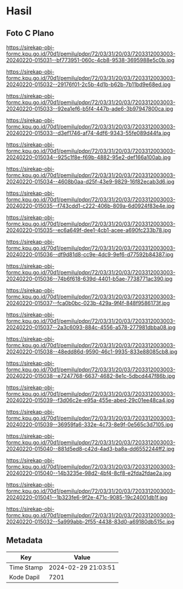 # Hasil

## Foto C Plano

https://sirekap-obj-formc.kpu.go.id/70d1/pemilu/pdpr/72/03/31/20/03/7203312003003-20240220-015031--bf773951-060c-4cb8-9538-3695988e5c0b.jpg

https://sirekap-obj-formc.kpu.go.id/70d1/pemilu/pdpr/72/03/31/20/03/7203312003003-20240220-015032--29176f01-2c5b-4d1b-b62b-7b11bd9e68ed.jpg

https://sirekap-obj-formc.kpu.go.id/70d1/pemilu/pdpr/72/03/31/20/03/7203312003003-20240220-015033--92ea1ef6-b5f4-447b-ade6-3b97947800ca.jpg

https://sirekap-obj-formc.kpu.go.id/70d1/pemilu/pdpr/72/03/31/20/03/7203312003003-20240220-015033--d3ef1746-af74-4df6-9343-55fe089d44fa.jpg

https://sirekap-obj-formc.kpu.go.id/70d1/pemilu/pdpr/72/03/31/20/03/7203312003003-20240220-015034--925c1f8e-f69b-4882-95e2-def166a100ab.jpg

https://sirekap-obj-formc.kpu.go.id/70d1/pemilu/pdpr/72/03/31/20/03/7203312003003-20240220-015034--4608b0aa-d25f-43e9-9829-16f82ecab3d6.jpg

https://sirekap-obj-formc.kpu.go.id/70d1/pemilu/pdpr/72/03/31/20/03/7203312003003-20240220-015035--f743cdd1-c222-406b-809a-6d0924f83e4e.jpg

https://sirekap-obj-formc.kpu.go.id/70d1/pemilu/pdpr/72/03/31/20/03/7203312003003-20240220-015035--ec6a649f-dee1-4cb1-acee-a690fc233b78.jpg

https://sirekap-obj-formc.kpu.go.id/70d1/pemilu/pdpr/72/03/31/20/03/7203312003003-20240220-015036--df9d81d8-cc9e-4dc9-9ef6-d77592b84387.jpg

https://sirekap-obj-formc.kpu.go.id/70d1/pemilu/pdpr/72/03/31/20/03/7203312003003-20240220-015036--74b6f618-639d-4401-b5ae-7738771ac390.jpg

https://sirekap-obj-formc.kpu.go.id/70d1/pemilu/pdpr/72/03/31/20/03/7203312003003-20240220-015037--fca0b0bc-023b-429a-9f4f-848f9586173f.jpg

https://sirekap-obj-formc.kpu.go.id/70d1/pemilu/pdpr/72/03/31/20/03/7203312003003-20240220-015037--2a3c6093-884c-4556-a578-277981dbba08.jpg

https://sirekap-obj-formc.kpu.go.id/70d1/pemilu/pdpr/72/03/31/20/03/7203312003003-20240220-015038--48edd86d-9590-46c1-9935-833e88085cb8.jpg

https://sirekap-obj-formc.kpu.go.id/70d1/pemilu/pdpr/72/03/31/20/03/7203312003003-20240220-015038--e7247768-6637-4682-8e1c-5dbcd447f86b.jpg

https://sirekap-obj-formc.kpu.go.id/70d1/pemilu/pdpr/72/03/31/20/03/7203312003003-20240220-015039--f3d06c2e-e95a-455e-abed-29c01ee48ca4.jpg

https://sirekap-obj-formc.kpu.go.id/70d1/pemilu/pdpr/72/03/31/20/03/7203312003003-20240220-015039--36959fa6-332e-4c73-8e9f-0e565c3d7105.jpg

https://sirekap-obj-formc.kpu.go.id/70d1/pemilu/pdpr/72/03/31/20/03/7203312003003-20240220-015040--881d5ed8-c42d-4ad3-ba8a-dd6552244ff2.jpg

https://sirekap-obj-formc.kpu.go.id/70d1/pemilu/pdpr/72/03/31/20/03/7203312003003-20240220-015040--14b3235e-98d2-4bf4-8cf8-e2fda2fdae2a.jpg

https://sirekap-obj-formc.kpu.go.id/70d1/pemilu/pdpr/72/03/31/20/03/7203312003003-20240220-015041--1b323fe6-9f2e-471c-9085-19c24001db1f.jpg

https://sirekap-obj-formc.kpu.go.id/70d1/pemilu/pdpr/72/03/31/20/03/7203312003003-20240220-015032--5a999abb-2f55-4438-83d0-a69180db515c.jpg


## Metadata

| Key        | Value               |
| ---------- | ------------------- |
| Time Stamp | 2024-02-29 21:03:51 |
| Kode Dapil | 7201                |



